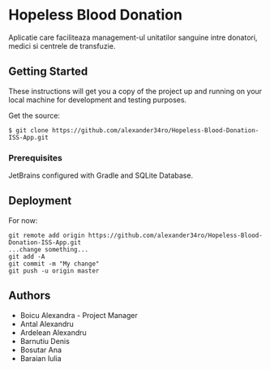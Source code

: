 # Hopeless Blood Donation

Aplicatie care faciliteaza management-ul unitatilor sanguine intre donatori, medici si centrele de transfuzie.

## Getting Started

These instructions will get you a copy of the project up and running on your local machine for development and testing purposes.

Get the source:
```
$ git clone https://github.com/alexander34ro/Hopeless-Blood-Donation-ISS-App.git
```

### Prerequisites

JetBrains configured with Gradle and SQLite Database.

## Deployment

For now:
```
git remote add origin https://github.com/alexander34ro/Hopeless-Blood-Donation-ISS-App.git
...change something...
git add -A
git commit -m "My change"
git push -u origin master
```

## Authors

* Boicu Alexandra - Project Manager
* Antal Alexandru
* Ardelean Alexandru
* Barnutiu Denis
* Bosutar Ana
* Baraian Iulia
